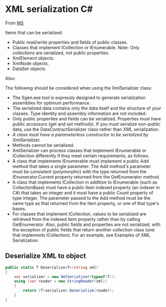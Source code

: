 # XML serialization C\#

From [MS](https://docs.microsoft.com/en-us/dotnet/standard/serialization/introducing-xml-serialization#items-that-can-be-serialized)

Items that can be serialized:

- Public read/write properties and fields of public classes.
- Classes that implement ICollection or IEnumerable. Note: Only collections are serialized, not public properties.
- XmlElement objects.
- XmlNode objects.
- DataSet objects.

Also:

The following should be considered when using the XmlSerializer class:

- The Sgen.exe tool is expressly designed to generate serialization assemblies for optimum performance.
- The serialized data contains only the data itself and the structure of your classes. Type identity and assembly information are not included.
- Only public properties and fields can be serialized. Properties must have public accessors (get and set methods). If you must serialize non-public data, use the DataContractSerializer class rather than XML serialization.
- *A class must have a parameterless constructor to be serialized by XmlSerializer.*
- Methods cannot be serialized.
- XmlSerializer can process classes that implement IEnumerable or ICollection differently if they meet certain requirements, as follows.
- A class that implements IEnumerable must implement a public Add method that takes a single parameter. The Add method's parameter must be consistent (polymorphic) with the type returned from the IEnumerator.Current property returned from the GetEnumerator method.
- A class that implements ICollection in addition to IEnumerable (such as CollectionBase) must have a public Item indexed property (an indexer in C#) that takes an integer and it must have a public Count property of type integer. The parameter passed to the Add method must be the same type as that returned from the Item property, or one of that type's bases.
- For classes that implement ICollection, values to be serialized are retrieved from the indexed Item property rather than by calling GetEnumerator. Also, public fields and properties are not serialized, with the exception of public fields that return another collection class (one that implements ICollection). For an example, see Examples of XML Serialization.


## Deserialize XML to object

```csharp
public static T Deserialize<T>(string xml)
{
    var serializer = new XmlSerializer(typeof(T));
    using (var reader = new StringReader(xml))
    {
        return (T)serializer.Deserialize(reader);
    }
}
```

